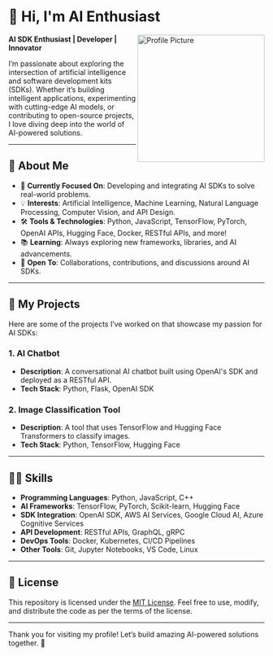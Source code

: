 # 👋 Hi, I'm AI Enthusiast

<img align="right" width="250" src="https://github.com/Rileyatakhi.png" alt="Profile Picture">

**AI SDK Enthusiast | Developer | Innovator**

I’m passionate about exploring the intersection of artificial intelligence and software development kits (SDKs). Whether it’s building intelligent applications, experimenting with cutting-edge AI models, or contributing to open-source projects, I love diving deep into the world of AI-powered solutions.

---

## 🌟 About Me
- 🔭 **Currently Focused On**: Developing and integrating AI SDKs to solve real-world problems.
- 💡 **Interests**: Artificial Intelligence, Machine Learning, Natural Language Processing, Computer Vision, and API Design.
- 🛠️ **Tools & Technologies**: Python, JavaScript, TensorFlow, PyTorch, OpenAI APIs, Hugging Face, Docker, RESTful APIs, and more!
- 📚 **Learning**: Always exploring new frameworks, libraries, and AI advancements.
- 🤝 **Open To**: Collaborations, contributions, and discussions around AI SDKs.
---

## 🚀 My Projects

Here are some of the projects I’ve worked on that showcase my passion for AI SDKs:

### 1. **AI Chatbot**
   - **Description**: A conversational AI chatbot built using OpenAI's SDK and deployed as a RESTful API.
   - **Tech Stack**: Python, Flask, OpenAI SDK

### 2. **Image Classification Tool**
   - **Description**: A tool that uses TensorFlow and Hugging Face Transformers to classify images.
   - **Tech Stack**: Python, TensorFlow, Hugging Face
---
## 🧑‍💻 Skills

- **Programming Languages**: Python, JavaScript, C++
- **AI Frameworks**: TensorFlow, PyTorch, Scikit-learn, Hugging Face
- **SDK Integration**: OpenAI SDK, AWS AI Services, Google Cloud AI, Azure Cognitive Services
- **API Development**: RESTful APIs, GraphQL, gRPC
- **DevOps Tools**: Docker, Kubernetes, CI/CD Pipelines
- **Other Tools**: Git, Jupyter Notebooks, VS Code, Linux

---

## 📜 License

This repository is licensed under the [MIT License](LICENSE). Feel free to use, modify, and distribute the code as per the terms of the license.

---

Thank you for visiting my profile! Let’s build amazing AI-powered solutions together. 🚀
